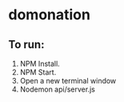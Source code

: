 # domonation

## To run:

1. NPM Install.
2. NPM Start.
3. Open a new terminal window
4. Nodemon api/server.js
